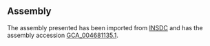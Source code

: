 
Assembly
--------

The assembly presented has been imported from 
[INSDC](http://www.insdc.org) and has the assembly accession
[GCA\_004681135.1](http://www.ebi.ac.uk/ena/data/view/GCA_004681135.1).

